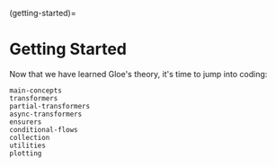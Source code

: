 (getting-started)=
# Getting Started

Now that we have learned Gloe's theory, it's time to jump into coding:   

```{toctree}
main-concepts
transformers
partial-transformers
async-transformers
ensurers
conditional-flows
collection
utilities
plotting
```